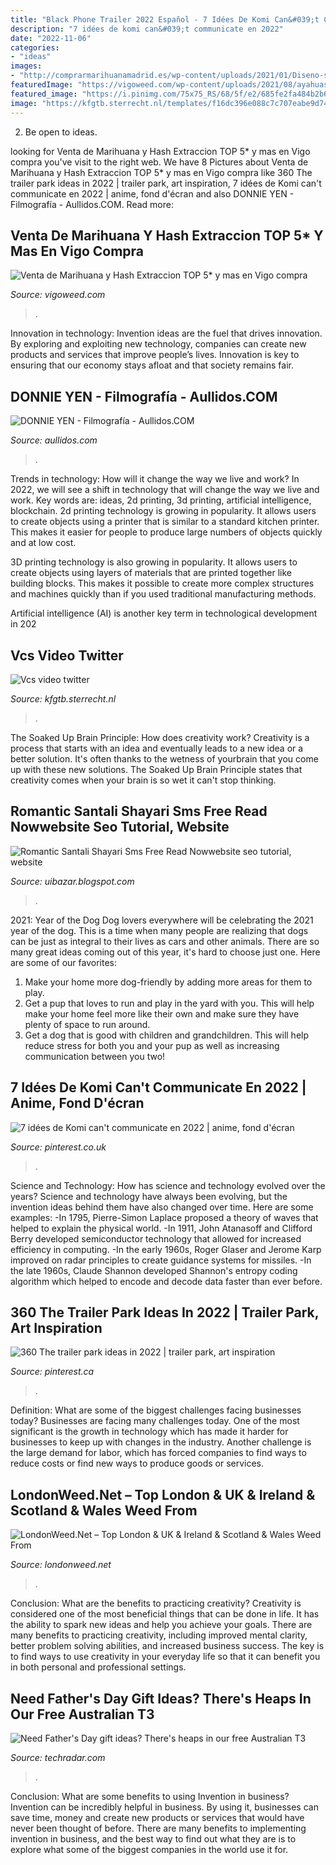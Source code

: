 ```yaml
---
title: "Black Phone Trailer 2022 Español - 7 Idées De Komi Can&#039;t Communicate En 2022"
description: "7 idées de komi can&#039;t communicate en 2022"
date: "2022-11-06"
categories:
- "ideas"
images:
- "http://comprarmarihuanamadrid.es/wp-content/uploads/2021/01/Diseno-sin-titulo-96.jpg"
featuredImage: "https://vigoweed.com/wp-content/uploads/2021/08/ayahuasca-ceremonia-1619002146-768x376.jpg"
featured_image: "https://i.pinimg.com/75x75_RS/68/5f/e2/685fe2fa484b2b636f512244f4b6ce77.jpg"
image: "https://kfgtb.sterrecht.nl/templates/f16dc396e088c7c707eabe9d7479e7a2/img/ce0eec3d60708e7db292151db1d01ac7.jpg"
---
```



2. Be open to ideas.

	

		
looking for Venta de Marihuana y Hash Extraccion TOP 5* y mas en Vigo compra you've visit to the right web. We have 8 Pictures about Venta de Marihuana y Hash Extraccion TOP 5* y mas en Vigo compra like 360 The trailer park ideas in 2022 | trailer park, art inspiration, 7 idées de Komi can&#039;t communicate en 2022 | anime, fond d&#039;écran and also DONNIE YEN - Filmografía - Aullidos.COM. Read more:
		
    
## Venta De Marihuana Y Hash Extraccion TOP 5* Y Mas En Vigo Compra

<img loading=lazy src="https://vigoweed.com/wp-content/uploads/2021/08/ayahuasca-ceremonia-1619002146-768x376.jpg" onerror="this.onerror=null;this.src='https://tse2.mm.bing.net/th?id=OIP.vriQ7Y75k251UOp-qoZ_ogHaDo&amp;pid=15.1';" alt="Venta de Marihuana y Hash Extraccion TOP 5* y mas en Vigo compra">

_Source: vigoweed.com_

>. 

	

Innovation in technology:
Invention ideas are the fuel that drives innovation. By exploring and exploiting new technology, companies can create new products and services that improve people’s lives. Innovation is key to ensuring that our economy stays afloat and that society remains fair.

    
## DONNIE YEN - Filmografía - Aullidos.COM

<img loading=lazy src="https://img.aullidos.com/imagenes/personas/donnie-yen.jpeg" onerror="this.onerror=null;this.src='https://tse4.mm.bing.net/th?id=OIP.yaEvJDf7HARu0ACmNjPsBwAAAA&amp;pid=15.1';" alt="DONNIE YEN - Filmografía - Aullidos.COM">

_Source: aullidos.com_

>. 

	

Trends in technology: How will it change the way we live and work?
In 2022, we will see a shift in technology that will change the way we live and work. Key words are: ideas, 2d printing, 3d printing, artificial intelligence, blockchain. 
2d printing technology is growing in popularity. It allows users to create objects using a printer that is similar to a standard kitchen printer. This makes it easier for people to produce large numbers of objects quickly and at low cost. 

3D printing technology is also growing in popularity. It allows users to create objects using layers of materials that are printed together like building blocks. This makes it possible to create more complex structures and machines quickly than if you used traditional manufacturing methods. 

Artificial intelligence (AI) is another key term in technological development in 202
    
## Vcs Video Twitter

<img loading=lazy src="https://kfgtb.sterrecht.nl/templates/f16dc396e088c7c707eabe9d7479e7a2/img/ce0eec3d60708e7db292151db1d01ac7.jpg" onerror="this.onerror=null;this.src='https://tse3.mm.bing.net/th?id=OIP.MOOzVy5S83le0VYY7eIvHgCCBJ&amp;pid=15.1';" alt="Vcs video twitter">

_Source: kfgtb.sterrecht.nl_

>. 

	

The Soaked Up Brain Principle: How does creativity work?
Creativity is a process that starts with an idea and eventually leads to a new idea or a better solution. It's often thanks to the wetness of yourbrain that you come up with these new solutions. The Soaked Up Brain Principle states that creativity comes when your brain is so wet it can't stop thinking.

    
## Romantic Santali Shayari Sms Free Read Nowwebsite Seo Tutorial, Website

<img loading=lazy src="https://1.bp.blogspot.com/-rg-LzkjfTGs/Xutl2YAIL2I/AAAAAAAAAnA/L-xlauoYWPcePvAwu-_QXr_cjZVdgTgWACLcBGAsYHQ/w1200-h630-p-k-no-nu/Santali%2BSms.png" onerror="this.onerror=null;this.src='https://tse3.mm.bing.net/th?id=OIP.39-nQX6JoAgJj2TCYz9n5QHaD4&amp;pid=15.1';" alt="Romantic Santali Shayari Sms Free Read Nowwebsite seo tutorial, website">

_Source: uibazar.blogspot.com_

>. 

	

2021: Year of the Dog
Dog lovers everywhere will be celebrating the 2021 year of the dog. This is a time when many people are realizing that dogs can be just as integral to their lives as cars and other animals. There are so many great ideas coming out of this year, it's hard to choose just one. Here are some of our favorites: 
1) Make your home more dog-friendly by adding more areas for them to play.
2) Get a pup that loves to run and play in the yard with you. This will help make your home feel more like their own and make sure they have plenty of space to run around. 
3) Get a dog that is good with children and grandchildren. This will help reduce stress for both you and your pup as well as increasing communication between you two!

    
## 7 Idées De Komi Can&#039;t Communicate En 2022 | Anime, Fond D&#039;écran

<img loading=lazy src="https://i.pinimg.com/236x/70/62/60/706260dc357b6d456238274b65468ac4.jpg" onerror="this.onerror=null;this.src='https://tse4.mm.bing.net/th?id=OIP.s30iq3Vd-XnRvTJmP3NwxADsGo&amp;pid=15.1';" alt="7 idées de Komi can&#039;t communicate en 2022 | anime, fond d&#039;écran">

_Source: pinterest.co.uk_

>. 

	

Science and Technology: How has science and technology evolved over the years?
Science and technology have always been evolving, but the invention ideas behind them have also changed over time. Here are some examples: 
-In 1795, Pierre-Simon Laplace proposed a theory of waves that helped to explain the physical world. 
-In 1911, John Atanasoff and Clifford Berry developed semiconductor technology that allowed for increased efficiency in computing. 
-In the early 1960s, Roger Glaser and Jerome Karp improved on radar principles to create guidance systems for missiles.
-In the late 1960s, Claude Shannon developed Shannon's entropy coding algorithm which helped to encode and decode data faster than ever before.

    
## 360 The Trailer Park Ideas In 2022 | Trailer Park, Art Inspiration

<img loading=lazy src="https://i.pinimg.com/75x75_RS/68/5f/e2/685fe2fa484b2b636f512244f4b6ce77.jpg" onerror="this.onerror=null;this.src='https://tse1.mm.bing.net/th?id=OIP.zgFoDEbXq9Eb8H_nJHm1uwBLBL&amp;pid=15.1';" alt="360 The trailer park ideas in 2022 | trailer park, art inspiration">

_Source: pinterest.ca_

>. 

	

Definition: What are some of the biggest challenges facing businesses today?
Businesses are facing many challenges today. One of the most significant is the growth in technology which has made it harder for businesses to keep up with changes in the industry. Another challenge is the large demand for labor, which has forced companies to find ways to reduce costs or find new ways to produce goods or services.

    
## LondonWeed.Net – Top London &amp; UK &amp; Ireland &amp; Scotland &amp; Wales Weed From

<img loading=lazy src="http://comprarmarihuanamadrid.es/wp-content/uploads/2021/01/Diseno-sin-titulo-96.jpg" onerror="this.onerror=null;this.src='https://tse4.mm.bing.net/th?id=OIP.kDlS9KH9Y9EbNP9A4TwfIgAAAA&amp;pid=15.1';" alt="LondonWeed.Net – Top London &amp; UK &amp; Ireland &amp; Scotland &amp; Wales Weed From">

_Source: londonweed.net_

>. 

	

Conclusion: What are the benefits to practicing creativity?
Creativity is considered one of the most beneficial things that can be done in life. It has the ability to spark new ideas and help you achieve your goals. There are many benefits to practicing creativity, including improved mental clarity, better problem solving abilities, and increased business success. The key is to find ways to use creativity in your everyday life so that it can benefit you in both personal and professional settings.

    
## Need Father&#039;s Day Gift Ideas? There&#039;s Heaps In Our Free Australian T3

<img loading=lazy src="https://cdn.mos.cms.futurecdn.net/rfkhUoD3Gui5T8NydNyaDj-1200-80.jpg" onerror="this.onerror=null;this.src='https://tse3.mm.bing.net/th?id=OIP.Qr50-nnXfakU4q6u_PmheQHaEK&amp;pid=15.1';" alt="Need Father&#039;s Day gift ideas? There&#039;s heaps in our free Australian T3">

_Source: techradar.com_

>. 

	

Conclusion: What are some benefits to using Invention in business?
Invention can be incredibly helpful in business. By using it, businesses can save time, money and create new products or services that would have never been thought of before. There are many benefits to implementing invention in business, and the best way to find out what they are is to explore what some of the biggest companies in the world use it for.

